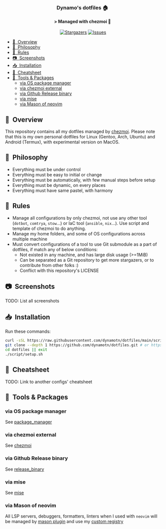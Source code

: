 <div align="center">

### Dynamo's dotfiles :house:&nbsp;

#### \> Managed with chezmoi :robot:&nbsp;

</div>

<p align="center">
 <a href="https://github.com/dynamotn/dotfiles/stargazers">
  <img alt="Stargazers" src="https://img.shields.io/github/stars/dynamotn/dotfiles?style=for-the-badge&logo=starship&color=C9CBFF&logoColor=D9E0EE&labelColor=302D41"></a>
 <a href="https://github.com/dynamotn/dotfiles/issues">
  <img alt="Issues" src="https://img.shields.io/github/issues/dynamotn/dotfiles?style=for-the-badge&logo=gitbook&color=B5E8E0&logoColor=D9E0EE&labelColor=302D41"></a>
</p>

<!--toc:start-->
- [:book:&nbsp; Overview](#booknbsp-overview)
- [:brain:&nbsp; Philosophy](#brainnbsp-philosophy)
- [:wrench:&nbsp; Rules](#wrenchnbsp-rules)
- [:camera:&nbsp; Screenshots](#cameranbsp-screenshots)
- [:inbox_tray:&nbsp; Installation](#inboxtraynbsp-installation)
- [:scroll:&nbsp; Cheatsheet](#scrollnbsp-cheatsheet)
- [:wrench:&nbsp; Tools & Packages](#wrenchnbsp-tools-packages)
  - [via OS package manager](#via-os-package-manager)
  - [via chezmoi external](#via-chezmoi-external)
  - [via Github Release binary](#via-github-release-binary)
  - [via mise](#via-mise)
  - [via Mason of neovim](#via-mason-of-neovim)
<!--toc:end-->

## :book:&nbsp; Overview

This repository contains all my dotfiles managed by [chezmoi](https://github.com/twpayne/chezmoi).
Please note that this is my own personal dotfiles for Linux
(Gentoo, Arch, Ubuntu) and Android (Termux), with experimental version on MacOS.

## :brain:&nbsp; Philosophy

- Everything must be under control
- Everything must be easy to initial or change
- Everything must be automatically, with few manual steps before setup
- Everything must be dynamic, on every places
- Everything must have same pastel, with harmony

## :wrench:&nbsp; Rules

- Manage all configurations by only chezmoi, not use any other tool
(`dotbot`, `comtrya`, `stow`...) or IaC tool (`ansible`, `nix`...).
Use script and template of chezmoi to do anything.
- Manage my home folders, and some of OS configurations across multiple machine
- Must convert configurations of a tool to use Git submodule as a part
of dotfiles, if match any of below conditions:
  - Not existed in any machine, and has large disk usage (>=1MiB)
  - Can be separated as a Git repository to get more stargazers,
  or to contribute from other folks :)
  - Conflict with this repository's LICENSE

## :camera:&nbsp; Screenshots

TODO: List all screenshots

## :inbox_tray:&nbsp; Installation

Run these commands:

```sh
curl -sSL https://raw.githubusercontent.com/dynamotn/dotfiles/main/scripts/prerequisite.sh | bash -
git clone --depth 1 https://github.com/dynamotn/dotfiles.git # or https://gitlab.com/dynamo-config/dotfiles.git
cd dotfiles || exit
./script/setup.sh
```

## :scroll:&nbsp; Cheatsheet

TODO: Link to another configs' cheatsheet

## :wrench:&nbsp; Tools & Packages

### via OS package manager

See [package_manager](docs/tools/package_manager.md)

### via chezmoi external

See [chezmoi](docs/tools/chezmoi.md)

### via Github Release binary

See [release_binary](docs/tools/release_binary.md)

### via mise

See [mise](docs/tools/mise.md)

### via Mason of neovim

All LSP servers, debuggers, formatters, linters when I used with `neovim` will be managed by [mason plugin](https://github.com/williamboman/mason.nvim/) and use my [custom registry](https://github.com/dynamotn/mason-registry/)
